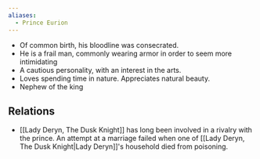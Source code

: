 ```yaml
---
aliases:
  - Prince Eurion
---
```

- Of common birth, his bloodline was consecrated.
- He is a frail man, commonly wearing armor in order to seem more intimidating
- A cautious personality, with an interest in the arts.
- Loves spending time in nature. Appreciates natural beauty.
- Nephew of the king

## Relations
- [[Lady Deryn, The Dusk Knight]] has long been involved in a rivalry with the prince. An attempt at a marriage failed when one of [[Lady Deryn, The Dusk Knight|Lady Deryn]]'s household died from poisoning.